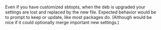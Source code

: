 Even if you have customized sbtopts, when the deb is upgraded your settings are lost and replaced by the new file. Expected behavior would be to prompt to keep or update, like most packages do. (Although would be nice if it could optionally merge important new settings.)


